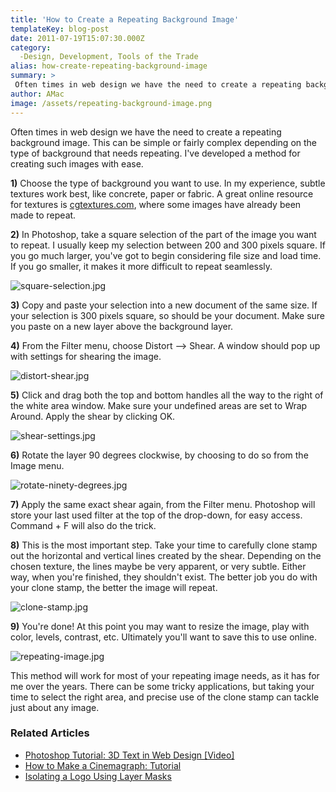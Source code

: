```yaml
---
title: 'How to Create a Repeating Background Image'
templateKey: blog-post
date: 2011-07-19T15:07:30.000Z
category: 
  -Design, Development, Tools of the Trade
alias: how-create-repeating-background-image
summary: > 
 Often times in web design we have the need to create a repeating background image. This can be simple or fairly complex depending on the type of background that needs repeating. I've developed a method for creating such images with ease.
author: AMac
image: /assets/repeating-background-image.png
---
```


Often times in web design we have the need to create a repeating background image. This can be simple or fairly complex depending on the type of background that needs repeating. I've developed a method for creating such images with ease.

**1)** Choose the type of background you want to use. In my experience, subtle textures work best, like concrete, paper or fabric. A great online resource for textures is [cgtextures.com](http://www.textures.com), where some images have already been made to repeat.

**2)** In Photoshop, take a square selection of the part of the image you want to repeat. I usually keep my selection between 200 and 300 pixels square. If you go much larger, you've got to begin considering file size and load time. If you go smaller, it makes it more difficult to repeat seamlessly.

![square-selection.jpg](/assets/square-selection.jpg)

**3)** Copy and paste your selection into a new document of the same size. If your selection is 300 pixels square, so should be your document. Make sure you paste on a new layer above the background layer.

**4)** From the Filter menu, choose Distort --> Shear. A window should pop up with settings for shearing the image.

![distort-shear.jpg](/assets/distort-shear.jpg)

**5)** Click and drag both the top and bottom handles all the way to the right of the white area window. Make sure your undefined areas are set to Wrap Around. Apply the shear by clicking OK.

![shear-settings.jpg](/assets/shear-settings.jpg)

**6)** Rotate the layer 90 degrees clockwise, by choosing to do so from the Image menu.

![rotate-ninety-degrees.jpg](/assets/rotate-ninety-degrees.jpg)

**7)** Apply the same exact shear again, from the Filter menu. Photoshop will store your last used filter at the top of the drop-down, for easy access. Command + F will also do the trick.

**8)** This is the most important step. Take your time to carefully clone stamp out the horizontal and vertical lines created by the shear. Depending on the chosen texture, the lines maybe be very apparent, or very subtle. Either way, when you're finished, they shouldn't exist. The better job you do with your clone stamp, the better the image will repeat.

![clone-stamp.jpg](/assets/clone-stamp.jpg)

**9)** You're done! At this point you may want to resize the image, play with color, levels, contrast, etc. Ultimately you'll want to save this to use online.

![repeating-image.jpg](/assets/repeating-image.jpg)

This method will work for most of your repeating image needs, as it has for me over the years. There can be some tricky applications, but taking your time to select the right area, and precise use of the clone stamp can tackle just about any image.

### Related Articles

*   [Photoshop Tutorial: 3D Text in Web Design \[Video\]](/insights/photoshop-tutorial-3d-text-web-design-video)
*   [How to Make a Cinemagraph: Tutorial](/insights/how-make-cinemagraph-tutorial)
*   [Isolating a Logo Using Layer Masks](/insights/isolating-logo-using-layer-masks)